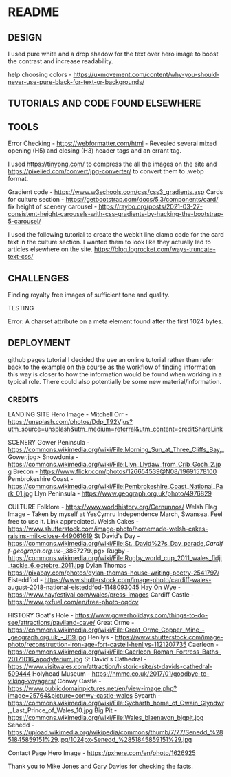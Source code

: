 # README

## DESIGN

I used pure white and a drop shadow for the text over hero image to boost the contrast and increase readability.

help choosing colors - <https://uxmovement.com/content/why-you-should-never-use-pure-black-for-text-or-backgrounds/>

## TUTORIALS AND CODE FOUND ELSEWHERE

## TOOLS

Error Checking - https://webformatter.com/html - Revealed several mixed opening (H5) and closing (H3) header tags and an errant </div> tag. 

I used <https://tinypng.com/> to compress the all the images on the site and <https://pixelied.com/convert/jpg-converter/> to convert them to .webp format. 

Gradient code - <https://www.w3schools.com/css/css3_gradients.asp>
Cards for culture section - <https://getbootstrap.com/docs/5.3/components/card/>
fix height of scenery carousel - <https://raybo.org/posts/2021-03-27-consistent-height-carousels-with-css-gradients-by-hacking-the-bootstrap-5-carousel/>

I used the following tutorial to create the webkit line clamp code for the card text in the culture section. I wanted them to look like they actually led to articles elsewhere on the site. 
https://blog.logrocket.com/ways-truncate-text-css/


## CHALLENGES
Finding royalty free images of sufficient tone and quality. 

TESTING



Error: A charset attribute on a meta element found after the first 1024 bytes.

## DEPLOYMENT

github pages tutorial
I decided the use an online tutorial rather than refer back to the example on the course as the workflow of finding information this way is closer to how the information would be found when working in a typical role. There could also potentially be some new material/information.

### CREDITS

LANDING SITE
Hero Image - Mitchell Orr - <https://unsplash.com/photos/Ddp_T92Vjus?utm_source=unsplash&utm_medium=referral&utm_content=creditShareLink>

SCENERY
Gower Peninsula - <https://commons.wikimedia.org/wiki/File:Morning_Sun_at_Three_Cliffs_Bay>,_Gower.jpg>
Snowdonia - <https://commons.wikimedia.org/wiki/File:Llyn_Llydaw_from_Crib_Goch_2.jpg>
Brecon - <https://www.flickr.com/photos/126654539@N08/19691578100>
Pembrokeshire Coast - <https://commons.wikimedia.org/wiki/File:Pembrokeshire_Coast_National_Park_01.jpg>
Llyn Peninsula - <https://www.geograph.org.uk/photo/4976829>

CULTURE
Folklore - <https://www.worldhistory.org/Cernunnos/>
Welsh Flag Image - Taken by myself at YesCymru Independence March, Swansea. Feel free to use it. Link appreciated.
Welsh Cakes - <https://www.shutterstock.com/image-photo/homemade-welsh-cakes-raisins-milk-close-449061619>
St David's Day - <https://commons.wikimedia.org/wiki/File:St._David%27s_Day_parade>,_Cardiff_-_geograph.org.uk_-_3867279.jpg>
Rugby - <https://commons.wikimedia.org/wiki/File:Rugby_world_cup_2011_wales_fidji_tackle_6_octobre_2011.jpg>
Dylan Thomas - <https://pixabay.com/photos/dylan-thomas-house-writing-poetry-2541797/>
Eisteddfod - <https://www.shutterstock.com/image-photo/cardiff-wales-august-2018-national-eisteddfod-1148093045>
Hay On Wye - <https://www.hayfestival.com/wales/press-images>
Cardiff Castle - <https://www.pxfuel.com/en/free-photo-oqdcv>

HISTORY
Goat's Hole - <https://www.gowerholidays.com/things-to-do-see/attractions/paviland-cave/>
Great Orme - <https://commons.wikimedia.org/wiki/File:Great_Orme_Copper_Mine_-_geograph.org.uk_-_819.jpg>
Henllys - <https://www.shutterstock.com/image-photo/reconstruction-iron-age-fort-castell-henllys-1121207735>
Caerleon - <https://commons.wikimedia.org/wiki/File:Caerleon_Roman_Fortress_Baths_20171016_apodyterium.jpg>
St David's Cathedral - <https://www.visitwales.com/attraction/historic-site/st-davids-cathedral-509444>
Holyhead Museum - <https://nmmc.co.uk/2017/01/goodbye-to-viking-voyagers/>
Conwy Castle - <https://www.publicdomainpictures.net/en/view-image.php?image=25764&picture=conwy-castle-wales>
Sycarth - <https://commons.wikimedia.org/wiki/File:Sycharth_home_of_Owain_Glyndwr>,_Last_Prince_of_Wales_10.jpg
Big Pit - <https://commons.wikimedia.org/wiki/File:Wales_blaenavon_bigpit.jpg>
Senedd - <https://upload.wikimedia.org/wikipedia/commons/thumb/7/77/Senedd_%2851845859151%29.jpg/1024px-Senedd_%2851845859151%29.jpg>

Contact Page
Hero Image - <https://pxhere.com/en/photo/1626925>




Thank you to Mike Jones and Gary Davies for checking the facts.